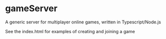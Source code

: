 # gameServer
A generic server for multiplayer online games, written in Typescript/Node.js

See the index.html for examples of creating and joining a game

